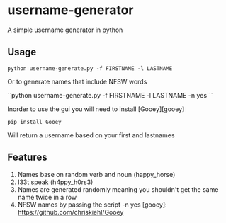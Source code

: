 # username-generator
A simple username generator in python

## Usage 

```python username-generate.py -f FIRSTNAME -l LASTNAME```

Or to generate names that include NFSW words

``python username-generate.py -f FIRSTNAME -l LASTNAME -n yes```

Inorder to use the gui you will need to install [Gooey][gooey]

```pip install Gooey```

Will return a username based on your first and lastnames 

## Features 
 1. Names base on random verb and noun (happy_horse)
 2. l33t speak (h4ppy_h0rs3)
 3. Names are generated randomly meaning you shouldn't get the same name twice in a row
 4. NFSW names by passing the script -n yes
[gooey]: https://github.com/chriskiehl/Gooey
